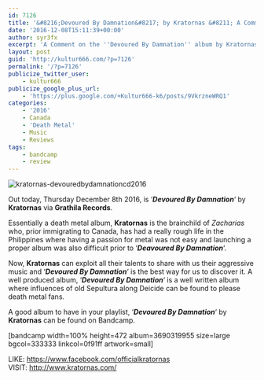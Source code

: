```yaml
---
id: 7126
title: '&#8216;Devoured By Damnation&#8217; by Kratornas &#8211; A Comment'
date: '2016-12-08T15:11:39+00:00'
author: syr3fx
excerpt: 'A Comment on the ''Devoured By Damnation'' album by Kratornas (2016).'
layout: post
guid: 'http://kultur666.com/?p=7126'
permalink: '/?p=7126'
publicize_twitter_user:
    - kultur666
publicize_google_plus_url:
    - 'https://plus.google.com/+Kultur666-k6/posts/9VkrzneWRQ1'
categories:
    - '2016'
    - Canada
    - 'Death Metal'
    - Music
    - Reviews
tags:
    - bandcamp
    - review
---
```


![kratornas-devouredbydamnationcd2016](http://localhost:8080/wp-content/uploads/2016/12/kratornas-devouredbydamnationcd2016.jpg)

Out today, Thursday December 8th 2016, is ‘***Devoured By Damnation***‘ by **Kratornas** via **Grathila Records**.

Essentially a death metal album, **Kratornas** is the brainchild of *Zacharias* who, prior immigrating to Canada, has had a really rough life in the Philippines where having a passion for metal was not easy and launching a proper album was also difficult prior to ‘***Deavoured By Damnation***‘.

Now, **Kratornas** can exploit all their talents to share with us their aggressive music and ‘***Devoured By Damnation***‘ is the best way for us to discover it. A well produced album, ‘***Devoured By Damnation***‘ is a well written album where influences of old Sepultura along Deicide can be found to please death metal fans.

A good album to have in your playlist, ‘***Devoured By Damnation***‘ by **Kratornas** can be found on Bandcamp.

\[bandcamp width=100% height=472 album=3690319955 size=large bgcol=333333 linkcol=0f91ff artwork=small\]

LIKE: <https://www.facebook.com/officialkratornas>  
VISIT: <http://www.kratornas.com/>